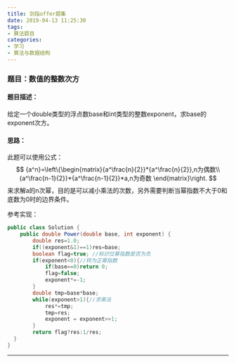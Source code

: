 ```yaml
---
title: 剑指offer题集
date: 2019-04-13 11:25:30
tags:
- 算法题目
categories:
- 学习
- 算法与数据结构
---
```


### 题目：数值的整数次方

#### 题目描述：

给定一个double类型的浮点数base和int类型的整数exponent，求base的exponent次方。

#### 思路：

此题可以使用公式：
$$
{a^n}=\left\{\begin{matrix}{a^\frac{n}{2}}*{a^\frac{n}{2}},n为偶数\\
{a^\frac{n-1}{2}}*{a^\frac{n-1}{2}}*a,n为奇数
\end{matrix}\right.
$$
来求解a的n次幂，目的是可以减小乘法的次数，另外需要判断当幂指数不大于0和底数为0时的边界条件。

参考实现：

```java
public class Solution {
    public double Power(double base, int exponent) {
        double res=1.0;
        if((exponent&1)==1)res=base;
        boolean flag=true; //标识位幂指数是否为负
        if(exponent<0){//转为正幂指数
            if(base==0)return 0;
            flag=false;
            exponent*=-1;
        }        
        double tmp=base*base;
        while(exponent>1){//求乘法
            res*=tmp;
            tmp=res;
            exponent = exponent>>1;
        }
        return flag?res:1/res;
  }
}
```

------

